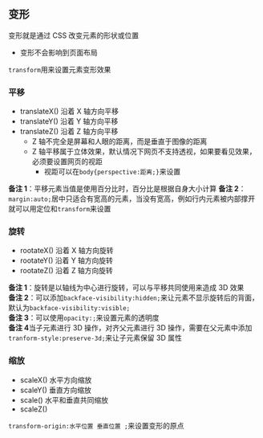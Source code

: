 ## 变形

变形就是通过 CSS 改变元素的形状或位置

- 变形不会影响到页面布局

`transform`用来设置元素变形效果

### 平移

- translateX() 沿着 X 轴方向平移
- translateY() 沿着 Y 轴方向平移
- translateZ() 沿着 Z 轴方向平移
  - Z 轴不完全是屏幕和人眼的距离，而是垂直于图像的距离
  - Z 轴平移属于立体效果，默认情况下网页不支持透视，如果要看见效果，必须要设置网页的视距
    - 视距可以在`body{perspective:距离;}`来设置

**备注 1**：平移元素当值是使用百分比时，百分比是根据自身大小计算
**备注 2**：`margin:auto;`居中只适合有宽高的元素，当没有宽高，例如行内元素被内部撑开就可以用定位和`transform`来设置

### 旋转

- rootateX() 沿着 X 轴方向旋转
- rootateY() 沿着 Y 轴方向旋转
- rootateZ() 沿着 Z 轴方向旋转

**备注 1**：旋转是以轴线为中心进行旋转，可以与平移共同使用来造成 3D 效果  
**备注 2**：可以添加`backface-visibility:hidden;`来让元素不显示旋转后的背面，默认为`backface-visibility:visible;`  
**备注 3**：可以使用`opacity:;`来设置元素的透明度  
**备注 4**当子元素进行 3D 操作，对齐父元素进行 3D 操作，需要在父元素中添加`tranform-style:preserve-3d;`来让子元素保留 3D 属性

### 缩放

- scaleX() 水平方向缩放
- scaleY() 垂直方向缩放
- scale() 水平和垂直共同缩放
- scaleZ()

`transform-origin:水平位置 垂直位置 ;`来设置变形的原点
